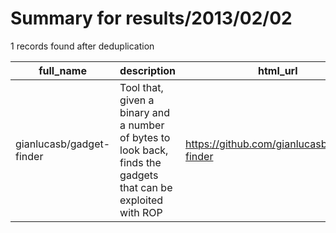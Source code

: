 
# Summary for results/2013/02/02
    
1 records found after deduplication

| full_name | description | html_url | matched_list | matched_count | pushed_at | size | stargazers_count | language | forks_count | vul_ids |
|--------------------------|----------------------------------------------------------------------------------------------------------------|---------------------------------------------|----------------|-----------------|---------------------------|--------|--------------------|------------|---------------|-----------|
| gianlucasb/gadget-finder | Tool that, given a binary and a number of bytes to look back, finds the gadgets that can be exploited with ROP | https://github.com/gianlucasb/gadget-finder | ['exploit'] | 1 | 2013-02-02 02:23:28+00:00 | 108 | 1 | Python | 0 | [] |
